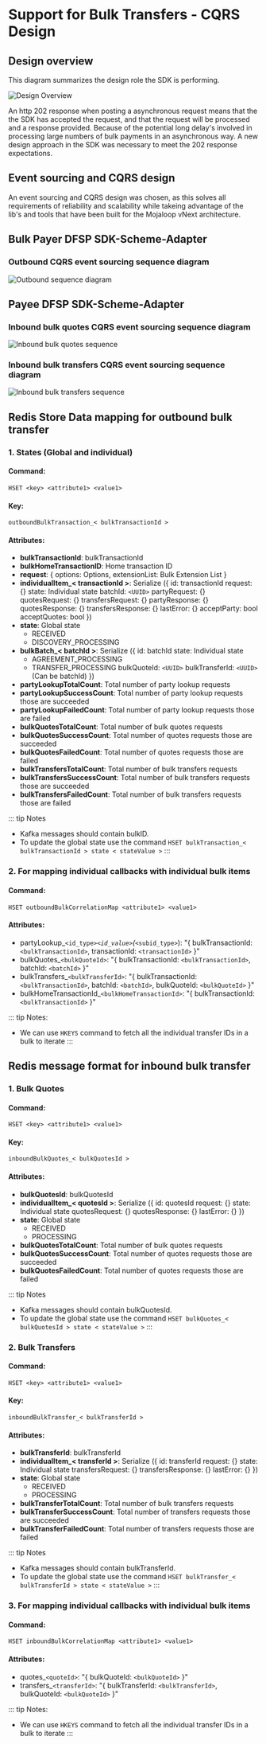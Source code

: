 # Support for Bulk Transfers - CQRS Design
## Design overview
This diagram summarizes the design role the SDK is performing.

![Design Overview](./assets/overview-drawio.png)

An http 202 response when posting a asynchronous request means that the the SDK has accepted the request, and that the request will be processed and a response provided. Because of the potential long delay's involved in processing large numbers of bulk payments in an asynchronous way. A new design approach in the SDK was necessary to meet the 202 response expectations.

## Event sourcing and CQRS design
An event sourcing and CQRS design was chosen, as this solves all requirements of reliability and scalability while takeing advantage of the lib's and tools that have been built for the Mojaloop vNext architecture.

## Bulk Payer DFSP SDK-Scheme-Adapter
### Outbound CQRS event sourcing sequence diagram
![Outbound sequence diagram](./assets/sequence/outbound-sequence.svg)

## Payee DFSP SDK-Scheme-Adapter
### Inbound bulk quotes CQRS event sourcing sequence diagram
![Inbound bulk quotes sequence](./assets/sequence/inbound-bulk-quotes-sequence.svg)

### Inbound bulk transfers CQRS event sourcing sequence diagram
![Inbound bulk transfers sequence](./assets/sequence/inbound-bulk-transfers-sequence.svg)


## Redis Store Data mapping for outbound bulk transfer
### 1. States (Global and individual)

#### Command:
```
HSET <key> <attribute1> <value1>
```
#### Key:
```
outboundBulkTransaction_< bulkTransactionId >
```

#### Attributes:
- **bulkTransactionId**: bulkTransactionId
- **bulkHomeTransactionID**: Home transaction ID
- **request**: {
  options: Options,
  extensionList: Bulk Extension List
}
- **individualItem_< transactionId >**: Serialize ({
  id: transactionId
  request: {}
  state: Individual state
  batchId: `<UUID>`
  partyRequest: {}
  quotesRequest: {}
  transfersRequest: {}
  partyResponse: {}
  quotesResponse: {}
  transfersResponse: {}
  lastError: {}
  acceptParty: bool
  acceptQuotes: bool
})
- **state**: Global state
  - RECEIVED
  - DISCOVERY_PROCESSING
- **bulkBatch_< batchId >**: Serialize ({
  id: batchId
  state: Individual state
  - AGREEMENT_PROCESSING
  - TRANSFER_PROCESSING
  bulkQuoteId: `<UUID>`
  bulkTransferId: `<UUID>` (Can be batchId)
})
- **partyLookupTotalCount**: Total number of party lookup requests
- **partyLookupSuccessCount**: Total number of party lookup requests those are succeeded
- **partyLookupFailedCount**: Total number of party lookup requests those are failed
- **bulkQuotesTotalCount**: Total number of bulk quotes requests
- **bulkQuotesSuccessCount**: Total number of quotes requests those are succeeded
- **bulkQuotesFailedCount**: Total number of quotes requests those are failed
- **bulkTransfersTotalCount**: Total number of bulk transfers requests
- **bulkTransfersSuccessCount**: Total number of bulk transfers requests those are succeeded
- **bulkTransfersFailedCount**: Total number of bulk transfers requests those are failed

::: tip Notes
- Kafka messages should contain bulkID.
- To update the global state use the command `HSET bulkTransaction_< bulkTransactionId > state < stateValue >`
:::

### 2. For mapping individual callbacks with individual bulk items

#### Command:
```
HSET outboundBulkCorrelationMap <attribute1> <value1>
```

#### Attributes:
- partyLookup_`<id_type>`_`<id_value>`(_`<subid_type>`): "{ bulkTransactionId: `<bulkTransactionId>`, transactionId: `<transactionId>` }"
- bulkQuotes_`<bulkQuoteId>`: "{ bulkTransactionId: `<bulkTransactionId>`, batchId: `<batchId>` }"
- bulkTransfers_`<bulkTransferId>`: "{ bulkTransactionId: `<bulkTransactionId>`, batchId: `<batchId>`, bulkQuoteId: `<bulkQuoteId>` }"
- bulkHomeTransactionId_`<bulkHomeTransactionId>`: "{ bulkTransactionId: `<bulkTransactionId>` }"

::: tip Notes:
- We can use `HKEYS` command to fetch all the individual transfer IDs in a bulk to iterate
:::

## Redis message format for inbound bulk transfer
### 1. Bulk Quotes
#### Command:
```
HSET <key> <attribute1> <value1>
```
#### Key:
```
inboundBulkQuotes_< bulkQuotesId >
```

#### Attributes:
- **bulkQuotesId**: bulkQuotesId
- **individualItem_< quotesId >**: Serialize ({
  id: quotesId
  request: {}
  state: Individual state
  quotesRequest: {}
  quotesResponse: {}
  lastError: {}
})
- **state**: Global state
  - RECEIVED
  - PROCESSING
- **bulkQuotesTotalCount**: Total number of bulk quotes requests
- **bulkQuotesSuccessCount**: Total number of quotes requests those are succeeded
- **bulkQuotesFailedCount**: Total number of quotes requests those are failed

::: tip Notes
- Kafka messages should contain bulkQuotesId.
- To update the global state use the command `HSET bulkQuotes_< bulkQuotesId > state < stateValue >`
:::

### 2. Bulk Transfers
#### Command:
```
HSET <key> <attribute1> <value1>
```
#### Key:
```
inboundBulkTransfer_< bulkTransferId >
```

#### Attributes:
- **bulkTransferId**: bulkTransferId
- **individualItem_< transferId >**: Serialize ({
  id: transferId
  request: {}
  state: Individual state
  transfersRequest: {}
  transfersResponse: {}
  lastError: {}
})
- **state**: Global state
  - RECEIVED
  - PROCESSING
- **bulkTransferTotalCount**: Total number of bulk transfers requests
- **bulkTransferSuccessCount**: Total number of transfers requests those are succeeded
- **bulkTransferFailedCount**: Total number of transfers requests those are failed

::: tip Notes
- Kafka messages should contain bulkTransferId.
- To update the global state use the command `HSET bulkTransfer_< bulkTransferId > state < stateValue >`
:::

### 3. For mapping individual callbacks with individual bulk items

#### Command:
```
HSET inboundBulkCorrelationMap <attribute1> <value1>
```

#### Attributes:
- quotes_`<quoteId>`: "{ bulkQuoteId: `<bulkQuoteId>` }"
- transfers_`<transferId>`: "{ bulkTransferId: `<bulkTransferId>`, bulkQuoteId: `<bulkQuoteId>` }"

::: tip Notes:
- We can use `HKEYS` command to fetch all the individual transfer IDs in a bulk to iterate
:::

